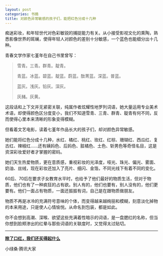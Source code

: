 ```yaml
---
layout: post
categories: 书摘
title: 对颜色异常敏感的孩子们，能把红色分成十几种
---
```


痴迷彩妆，和年轻世代对色彩敏锐的捕捉能力有关。从小接受影视文化的熏陶，熟悉影像世界的斑斓，使得年轻人对颜色的差别十分敏感，一个蓝色也能细分出十几种。

青春文学作家七堇年在自己书里曾写：

> 雪青。三青。群青。靛青。
>
> 青蓝。冰蓝。碧蓝。靛蓝。蔚蓝。酞菁蓝。深蓝。普蓝。
>
> 蓝灰。浅灰。铅灰。深灰。
>
> 灰赭。灰黄。

这段话和上下文并无紧密关联，纯属作者炫耀性地罗列词语，她大量运用专业美术术语，却使得颜色区分度变小，我们不知道雪青、三青、群青、靛青有何不同，反而使得心里本来清晰的形象变得模糊。

但看着文艺电影，读着七堇年作品长大的孩子们，却对颜色异常敏感。

她们能将红色分成十几种，水红、橘红、桃红、玫红、红棕、珊瑚红、西瓜红、复古红、辣椒红……还有姨妈色、后妈色、脏橘色、土色、斩男色等奇怪名目，这是资深彩妆爱好者才掌握的密码。

她们天生热爱物质，更在意质感，重视彩妆的光泽度，哑光、珠光、偏光、雾面、奶油、丝绒，现在彩妆还加入了亮片、细闪、金箔，不同光线下有着不同的变化。

60后、70后在要求子女教育水平时，也给予了他们最好的物质生活，但对于物质，他们也有了一种疯狂的占有欲。别人有的，他们也要有，别人没有的，他们更要有。他们一面占有物质，一面还振振有词，自己是在跟物质做朋友。

物质不再是冰冷的充满符号意味的个体，而变得越来越绚丽和模糊，刻意淡化掉物的本来用途，只是使人心情愉悦。从命名到包装，都是如此。

你不会想到高潮、深喉、欲望这些充满着性暗示的词语，是一盘腮红的名称，但当你想到脸颊渗出的红晕与那些词语的关联度时，又觉得太过贴切。

---

**[除了口红，我们还买得起什么](http://t.cn/Rx3NQ0i)**

小绿桑·腾讯大家
